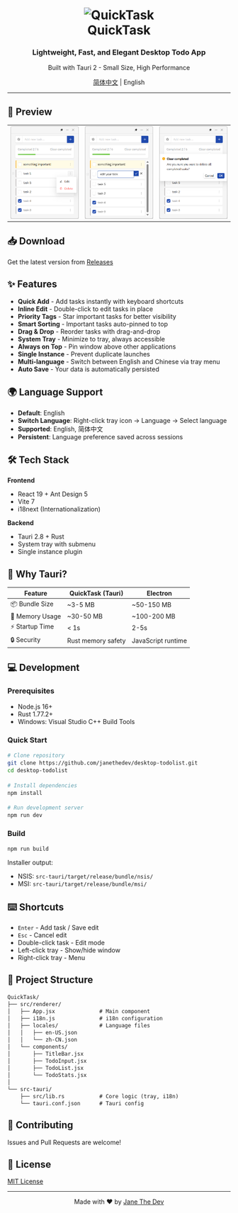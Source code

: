 <h1 align="center">
  <img src="./src-tauri/icons/icon.ico" alt="QuickTask" width="128" />
  <br>
  QuickTask
  <br>
</h1>

<h3 align="center">
  Lightweight, Fast, and Elegant Desktop Todo App
</h3>

<p align="center">
  Built with Tauri 2 - Small Size, High Performance
</p>

<p align="center">
  <a href="./README.zh-CN.md">简体中文</a> | English
</p>

---

## 📸 Preview

|                                               |                                                |                                                |
| --------------------------------------------- | ---------------------------------------------- | ---------------------------------------------- |
| <img src="./docs/preview_1.png" alt="Preview" /> | <img src="./docs/preview_2.png" alt="Preview"  /> | <img src="./docs/preview_3.png" alt="Preview"  /> |

## 📥 Download

Get the latest version from [Releases](https://github.com/janethedev/desktop-todolist/releases)

## ✨ Features

- **Quick Add** - Add tasks instantly with keyboard shortcuts
- **Inline Edit** - Double-click to edit tasks in place
- **Priority Tags** - Star important tasks for better visibility
- **Smart Sorting** - Important tasks auto-pinned to top
- **Drag & Drop** - Reorder tasks with drag-and-drop
- **System Tray** - Minimize to tray, always accessible
- **Always on Top** - Pin window above other applications
- **Single Instance** - Prevent duplicate launches
- **Multi-language** - Switch between English and Chinese via tray menu
- **Auto Save** - Your data is automatically persisted

## 🌍 Language Support

- **Default**: English
- **Switch Language**: Right-click tray icon → Language → Select language
- **Supported**: English, 简体中文
- **Persistent**: Language preference saved across sessions

## 🛠️ Tech Stack

**Frontend**
- React 19 + Ant Design 5
- Vite 7
- i18next (Internationalization)

**Backend**
- Tauri 2.8 + Rust
- System tray with submenu
- Single instance plugin

## 🚀 Why Tauri?

| Feature | QuickTask (Tauri) | Electron |
|---------|-------------------|----------|
| 📦 Bundle Size | ~3-5 MB | ~50-150 MB |
| 💾 Memory Usage | ~30-50 MB | ~100-200 MB |
| ⚡ Startup Time | < 1s | 2-5s |
| 🔒 Security | Rust memory safety | JavaScript runtime |

## 💻 Development

### Prerequisites
- Node.js 16+
- Rust 1.77.2+
- Windows: Visual Studio C++ Build Tools

### Quick Start

```bash
# Clone repository
git clone https://github.com/janethedev/desktop-todolist.git
cd desktop-todolist

# Install dependencies
npm install

# Run development server
npm run dev
```

### Build

```bash
npm run build
```

Installer output:
- NSIS: `src-tauri/target/release/bundle/nsis/`
- MSI: `src-tauri/target/release/bundle/msi/`

## ⌨️ Shortcuts

- `Enter` - Add task / Save edit
- `Esc` - Cancel edit
- Double-click task - Edit mode
- Left-click tray - Show/hide window
- Right-click tray - Menu

## 📂 Project Structure

```
QuickTask/
├── src/renderer/
│   ├── App.jsx              # Main component
│   ├── i18n.js              # i18n configuration
│   ├── locales/             # Language files
│   │   ├── en-US.json
│   │   └── zh-CN.json
│   └── components/
│       ├── TitleBar.jsx
│       ├── TodoInput.jsx
│       ├── TodoList.jsx
│       └── TodoStats.jsx
│
└── src-tauri/
    ├── src/lib.rs           # Core logic (tray, i18n)
    └── tauri.conf.json      # Tauri config
```

## 🤝 Contributing

Issues and Pull Requests are welcome!

## 📄 License

[MIT License](LICENSE)

---

<p align="center">
  Made with ❤️ by <a href="https://github.com/janethedev">Jane The Dev</a>
</p>
